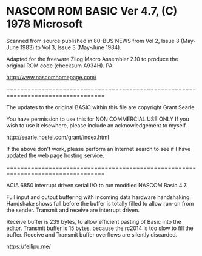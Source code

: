 # NASCOM ROM BASIC Ver 4.7, (C) 1978 Microsoft

Scanned from source published in 80-BUS NEWS from Vol 2, Issue 3 (May-June 1983) to Vol 3, Issue 3 (May-June 1984).

Adapted for the freeware Zilog Macro Assembler 2.10 to produce the original ROM code (checksum A934H). PA

http://www.nascomhomepage.com/

==================================================================================

The updates to the original BASIC within this file are copyright Grant Searle.

You have permission to use this for NON COMMERCIAL USE ONLY
If you wish to use it elsewhere, please include an acknowledgement to myself.

http://searle.hostei.com/grant/index.html

If the above don't work, please perform an Internet search to see if I have updated the web page hosting service.

==================================================================================

ACIA 6850 interrupt driven serial I/O to run modified NASCOM Basic 4.7.

Full input and output buffering with incoming data hardware handshaking.
Handshake shows full before the buffer is totally filled to allow run-on from the sender.
Transmit and receive are interrupt driven.

Receive buffer is 239 bytes, to allow efficient pasting of Basic into the editor.
Transmit buffer is 15 bytes, because the rc2014 is too slow to fill the buffer.
Receive and Transmit buffer overflows are silently discarded.

https://feilipu.me/
